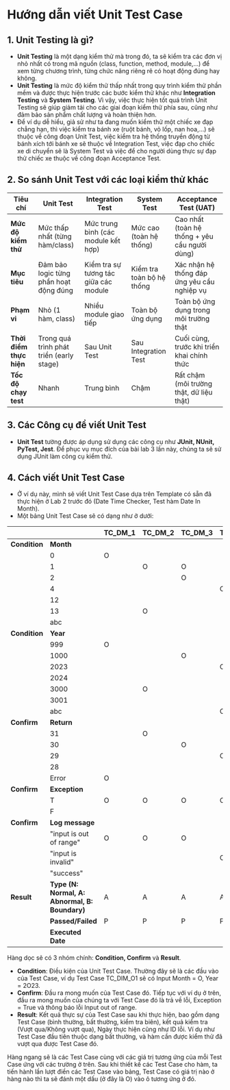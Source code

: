 # Hướng dẫn viết Unit Test Case

## 1. Unit Testing là gì? ##

- **Unit Testing** là một dạng kiểm thử mà trong đó, ta sẽ kiểm tra các đơn vị nhỏ nhất có trong mã nguồn (class, function, method, module,...) để xem từng chương trình, từng chức năng riêng rẽ có hoạt động đúng hay không. 
- **Unit Testing** là mức độ kiểm thử thấp nhất trong quy trình kiểm thử phần mềm và được thực hiện trước các bước kiểm thử khác như **Integration Testing** và **System Testing**. Vì vậy, việc thực hiện tốt quá trình Unit Testing sẽ giúp giảm tải cho các giai đoạn kiểm thử phía sau, cũng như đảm bảo sản phẩm chất lượng và hoàn thiện hơn. 
- Để ví dụ dễ hiểu, giả sử như ta đang muốn kiểm thử một chiếc xe đạp chẳng hạn, thì việc kiểm tra bánh xe (ruột bánh, vỏ lốp, nan hoa,...) sẽ thuộc về công đoạn Unit Test, việc kiểm tra hệ thống truyền động từ bánh xích tới bánh xe sẽ thuộc về Integration Test, việc đạp cho chiếc xe di chuyển sẽ là System Test và việc để cho người dùng thực sự đạp thử chiếc xe thuộc về công đoạn Acceptance Test.

## 2. So sánh Unit Test với các loại kiểm thử khác

| **Tiêu chí**            | **Unit Test**                            | **Integration Test**                  | **System Test**           | **Acceptance Test (UAT)**                    |
|-------------------------|------------------------------------------|---------------------------------------|---------------------------|----------------------------------------------|
| **Mức độ kiểm thử**     | Mức thấp nhất (từng hàm/class)           | Mức trung bình (các module kết hợp)   | Mức cao (toàn hệ thống)   | Cao nhất (toàn hệ thống + yêu cầu người dùng)|
| **Mục tiêu**            | Đảm bảo logic từng phần hoạt động đúng   | Kiểm tra sự tương tác giữa các module | Kiểm tra toàn bộ hệ thống | Xác nhận hệ thống đáp ứng yêu cầu nghiệp vụ  |
| **Phạm vi**             | Nhỏ (1 hàm, class)                       | Nhiều module giao tiếp                | Toàn bộ ứng dụng          | Toàn bộ ứng dụng trong môi trường thật       |
| **Thời điểm thực hiện** | Trong quá trình phát triển (early stage) | Sau Unit Test                         | Sau Integration Test      | Cuối cùng, trước khi triển khai chính thức   |
| **Tốc độ chạy test**    | Nhanh                                    | Trung bình                            | Chậm                      | Rất chậm (môi trường thật, dữ liệu thật)     |

## 3. Các Công cụ để viết Unit Test
- **Unit Test** tường được áp dụng sử dụng các công cụ như **JUnit, NUnit, PyTest, Jest**. Để phục vụ mục đích của bài lab 3 lần này, chúng ta sẽ sử dụng JUnit làm công cụ kiểm thử.

## 4. Cách viết Unit Test Case
- Ở ví dụ này, mình sẽ viết Unit Test Case dựa trên Template có sẵn đã thực hiện ở Lab 2 trước đó (Date Time Checker, Test hàm Date In Month).
- Một bảng Unit Test Case sẽ có dạng như ở dưới:

| |                                                | **TC_DM_1** | **TC_DM_2** | **TC_DM_3** | **TC_DM_4** | **TC_DM_5** |
|----------------------------------|------------------------------------------------|-----|---|----|---|---|
| **Condition** | **Month**                                      | | | | | |
|  | 0                                              | O |   |   |  |  |
|  | 1                                              |   | O | O |  |  |
|  | 2                                              |   |   | O |  |  |
|  | 4                                              |   |   |   | O |  |
|  | 12                                             |   |   |   |  | O |
|  | 13                                             |   | O |   |  |  |
|  | abc                                            |   |   |   |  | O |
| **Condition** | **Year**                                       | | | | | |
|  | 999                                            | O |   |   |  |  |
|  | 1000                                           |   |   | O |  |  |
|  | 2023                                           |   |   |   | O |  |
|  | 2024                                           |   |   |   |  | O |
|  | 3000                                           |   | O |   |  |  |
|  | 3001                                           |   |   |   |  | O |
|  | abc                                            |   |   |   | O |  |
| **Confirm** | **Return**                                     | | | | | |
|  | 31                                             |   | O |   |  |  |
|  | 30                                             |   |   | O |  |  |
|  | 29                                             |   |   |   | O |  |
|  | 28                                             |   |   |   |  | O |
|  | Error                                          | O |   |   |  |  |
| **Confirm** | **Exception**                                  | | | | | |
|  | T                                              |  O | O | O  |O  | O |
|  | F                                              |  |   |  |  |  |
| **Confirm** | **Log message**                                | | | | | |
|  | "input is out of range"                        | O | O | O |  |  |
|  | "input is invalid"                             |   |  |   | O | O  |
|  | "success"                                      |   |   |   |  | |
| **Result** | **Type (N: Normal, A: Abnormal, B: Boundary)** | A | A | A | A | A |
|  | **Passed/Failed**                              | P | P | P | P | P |
|  | **Executed Date**                              |   |   |   |  |  |

Hàng dọc sẽ có 3 nhóm chính: **Condition, Confirm** và **Result**.
- **Condition**: Điều kiện của Unit Test Case. Thường đây sẽ là các đầu vào của Test Case, ví dụ Test Case TC_DIM_O1 sẽ có Input Month = O, Year = 2O23.
- **Confirm**: Đầu ra mong muốn của Test Case đó. Tiếp tục với ví dụ ở trên, đầu ra mong muốn của chúng ta với Test Case đó là trả về lỗi, Exception = True và thông báo lỗi Input out of range.
- **Result**: Kết quả thực sự của Test Case sau khi thực hiện, bao gồm dạng Test Case (bình thường, bất thường, kiểm tra biên), kết quả kiểm tra (Vượt qua/Không vượt qua), Ngày thực hiện cũng như ID lỗi. Ví dụ như Test Case đầu tiên thuộc dạng bất thường, và hàm cần được kiểm thử đã vượt qua được Test Case đó.

Hàng ngang sẽ là các Test Case cùng với các giá trị tương ứng của mỗi Test Case ứng với các trường ở trên. Sau khi thiết kế các Test Case cho hàm, ta tiến hành lần lượt điền các Test Case vào bảng, Test Case có giá trị nào ở hàng nào thì ta sẽ đánh một dấu (ở đây là O) vào ô tương ứng ở đó.
